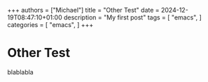 +++
authors = ["Michael"]
title = "Other Test"
date = 2024-12-19T08:47:10+01:00
description = "My first post"
tags = [
    "emacs",
]
categories = [
    "emacs",
]
+++

# Other Test
blablabla
